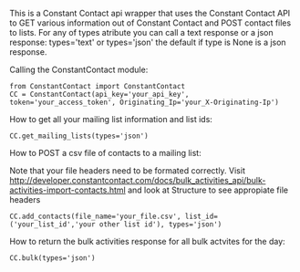 
This is a Constant Contact api wrapper that uses the Constant Contact API to GET various information out of Constant Contact and POST contact files to lists. For any of types atribute you can call a text response or a json response: types='text' or types='json' the default if type is None is a json response.


Calling the ConstantContact module:
```
from ConstantContact import ConstantContact
CC = ConstantContact(api_key='your_api_key', token='your_access_token', Originating_Ip='your_X-Originating-Ip')
```

How to get all your mailing list information and list ids:
```
CC.get_mailing_lists(types='json')
```

How to POST a csv file of contacts to a mailing list:

Note that your file headers need to be formated correctly. Visit http://developer.constantcontact.com/docs/bulk_activities_api/bulk-activities-import-contacts.html and look at Structure to see appropiate file headers

```
CC.add_contacts(file_name='your_file.csv', list_id=('your_list_id','your other list id'), types='json')
```

How to return the bulk activities response for all bulk actvites for the day:
```
CC.bulk(types='json')
```
